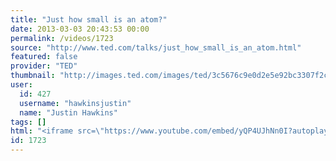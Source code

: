 ```yaml
---
title: "Just how small is an atom?"
date: 2013-03-03 20:43:53 00:00
permalink: /videos/1723
source: "http://www.ted.com/talks/just_how_small_is_an_atom.html"
featured: false
provider: "TED"
thumbnail: "http://images.ted.com/images/ted/3c5676c9e0d2e5e92bc3307f2c394266e1d63b26_389x292.jpg"
user:
  id: 427
  username: "hawkinsjustin"
  name: "Justin Hawkins"
tags: []
html: "<iframe src=\"https://www.youtube.com/embed/yQP4UJhNn0I?autoplay=0&enablejsapi=1&fs=1&iv_load_policy=1&modestbranding=1&origin=http%3A%2F%2Fwww.ted.com%2F&rel=0&showinfo=0\" width=\"560\" height=\"340\" frameborder=\"0\" scrolling=\"0\" id=\"\" webkitallowfullscreen mozallowfullscreen allowfullscreen></iframe>"
id: 1723
---
```


